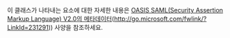이 클래스가 나타내는 요소에 대한 자세한 내용은 [OASIS SAML(Security Assertion Markup Language) V2.0의 메타데이터](https://go.microsoft.com/fwlink/?LinkId=231291)(http://go.microsoft.com/fwlink/?LinkId=231291)) 사양을 참조하세요.